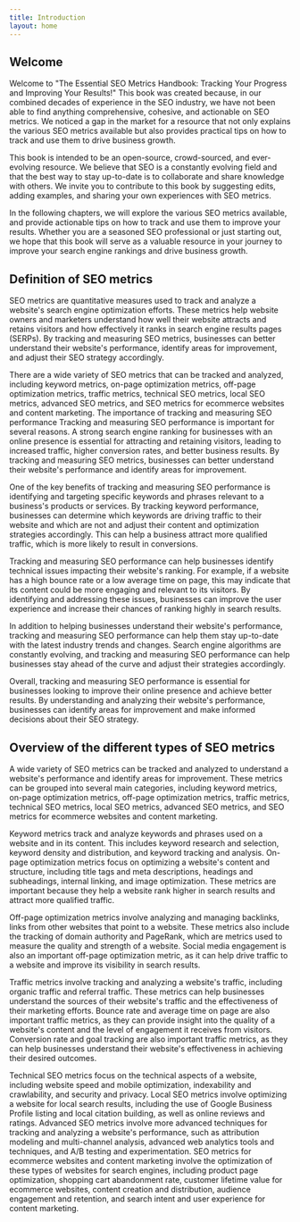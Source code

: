 ```yaml
---
title: Introduction
layout: home
---
```


## Welcome

Welcome to "The Essential SEO Metrics Handbook: Tracking Your Progress and Improving Your Results!" This book was created because, in our combined decades of experience in the SEO industry, we have not been able to find anything comprehensive, cohesive, and actionable on SEO metrics. We noticed a gap in the market for a resource that not only explains the various SEO metrics available but also provides practical tips on how to track and use them to drive business growth.

This book is intended to be an open-source, crowd-sourced, and ever-evolving resource. We believe that SEO is a constantly evolving field and that the best way to stay up-to-date is to collaborate and share knowledge with others. We invite you to contribute to this book by suggesting edits, adding examples, and sharing your own experiences with SEO metrics.

In the following chapters, we will explore the various SEO metrics available, and provide actionable tips on how to track and use them to improve your results. Whether you are a seasoned SEO professional or just starting out, we hope that this book will serve as a valuable resource in your journey to improve your search engine rankings and drive business growth.

## Definition of SEO metrics

SEO metrics are quantitative measures used to track and analyze a website's search engine optimization efforts. These metrics help website owners and marketers understand how well their website attracts and retains visitors and how effectively it ranks in search engine results pages (SERPs). By tracking and measuring SEO metrics, businesses can better understand their website's performance, identify areas for improvement, and adjust their SEO strategy accordingly.

There are a wide variety of SEO metrics that can be tracked and analyzed, including keyword metrics, on-page optimization metrics, off-page optimization metrics, traffic metrics, technical SEO metrics, local SEO metrics, advanced SEO metrics, and SEO metrics for ecommerce websites and content marketing.
The importance of tracking and measuring SEO performance
Tracking and measuring SEO performance is important for several reasons. A strong search engine ranking for businesses with an online presence is essential for attracting and retaining visitors, leading to increased traffic, higher conversion rates, and better business results. By tracking and measuring SEO metrics, businesses can better understand their website's performance and identify areas for improvement.

One of the key benefits of tracking and measuring SEO performance is identifying and targeting specific keywords and phrases relevant to a business's products or services. By tracking keyword performance, businesses can determine which keywords are driving traffic to their website and which are not and adjust their content and optimization strategies accordingly. This can help a business attract more qualified traffic, which is more likely to result in conversions.

Tracking and measuring SEO performance can help businesses identify technical issues impacting their website's ranking. For example, if a website has a high bounce rate or a low average time on page, this may indicate that its content could be more engaging and relevant to its visitors. By identifying and addressing these issues, businesses can improve the user experience and increase their chances of ranking highly in search results.

In addition to helping businesses understand their website's performance, tracking and measuring SEO performance can help them stay up-to-date with the latest industry trends and changes. Search engine algorithms are constantly evolving, and tracking and measuring SEO performance can help businesses stay ahead of the curve and adjust their strategies accordingly.

Overall, tracking and measuring SEO performance is essential for businesses looking to improve their online presence and achieve better results. By understanding and analyzing their website's performance, businesses can identify areas for improvement and make informed decisions about their SEO strategy.

## Overview of the different types of SEO metrics

A wide variety of SEO metrics can be tracked and analyzed to understand a website's performance and identify areas for improvement. These metrics can be grouped into several main categories, including keyword metrics, on-page optimization metrics, off-page optimization metrics, traffic metrics, technical SEO metrics, local SEO metrics, advanced SEO metrics, and SEO metrics for ecommerce websites and content marketing. 

Keyword metrics track and analyze keywords and phrases used on a website and in its content. This includes keyword research and selection, keyword density and distribution, and keyword tracking and analysis. On-page optimization metrics focus on optimizing a website's content and structure, including title tags and meta descriptions, headings and subheadings, internal linking, and image optimization. These metrics are important because they help a website rank higher in search results and attract more qualified traffic.

Off-page optimization metrics involve analyzing and managing backlinks, links from other websites that point to a website. These metrics also include the tracking of domain authority and PageRank, which are metrics used to measure the quality and strength of a website. Social media engagement is also an important off-page optimization metric, as it can help drive traffic to a website and improve its visibility in search results.

Traffic metrics involve tracking and analyzing a website's traffic, including organic traffic and referral traffic. These metrics can help businesses understand the sources of their website's traffic and the effectiveness of their marketing efforts. Bounce rate and average time on page are also important traffic metrics, as they can provide insight into the quality of a website's content and the level of engagement it receives from visitors. Conversion rate and goal tracking are also important traffic metrics, as they can help businesses understand their website's effectiveness in achieving their desired outcomes.

Technical SEO metrics focus on the technical aspects of a website, including website speed and mobile optimization, indexability and crawlability, and security and privacy. Local SEO metrics involve optimizing a website for local search results, including the use of Google Business Profile listing and local citation building, as well as online reviews and ratings. Advanced SEO metrics involve more advanced techniques for tracking and analyzing a website's performance, such as attribution modeling and multi-channel analysis, advanced web analytics tools and techniques, and A/B testing and experimentation. SEO metrics for ecommerce websites and content marketing involve the optimization of these types of websites for search engines, including product page optimization, shopping cart abandonment rate, customer lifetime value for ecommerce websites, content creation and distribution, audience engagement and retention, and search intent and user experience for content marketing.
